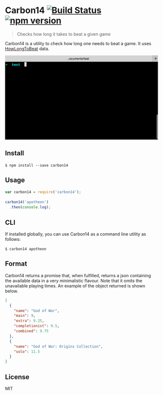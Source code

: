 # Carbon14 [![Build Status](https://travis-ci.org/brenolf/carbon14.svg)](https://travis-ci.org/brenolf/carbon14) [![npm version](https://badge.fury.io/js/carbon14.svg)](http://badge.fury.io/js/carbon14)
> Checks how long it takes to beat a given game

Carbon14 is a utility to check how long one needs to beat a game. It uses [HowLongToBeat](http://howlongtobeat.com/) data.

![Carbon14](https://raw.githubusercontent.com/brenolf/carbon14/master/preview.gif "Carbon14")

## Install

`$ npm install --save carbon14`

## Usage

```js
var carbon14 = require('carbon14');

carbon14('apotheon')
  .then(console.log);
```

## CLI

If installed globally, you can use Carbon14 as a command line utility as follows:

`$ carbon14 apotheon`

## Format

Carbon14 returns a promise that, when fulfilled, returns a json containing the available data in a very minimalistic flavour. Note that it omits the unavailable playing times. An example of the object returned is shown below.

```json
[
  {
    "name": "God of War",
    "main": 9,
    "extra": 9.25,
    "completionist": 9.5,
    "combined": 9.75
  },
  {
    "name": "God of War: Origins Collection",
    "solo": 11.5
  }
]
```

## License

MIT
